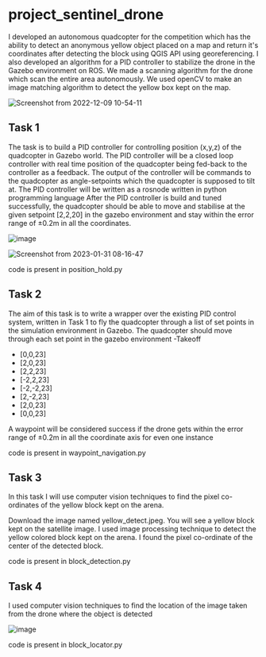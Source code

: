 # project_sentinel_drone

I developed an autonomous quadcopter for the competition which has the ability to detect an anonymous yellow object placed on a map and return it's coordinates after detecting the block using QGIS API using georeferencing. I also developed an algorithm for a PID controller to stabilize the drone in the Gazebo environment on ROS. We made a scanning algorithm for the drone which scan the entire area autonomously. We used openCV to make an image matching algorithm to detect the yellow box kept on the map.

![Screenshot from 2022-12-09 10-54-11](https://user-images.githubusercontent.com/75070782/215648180-82b8b5ac-0eec-4842-8fff-ac7a7affe762.png)


## Task 1

The task is to build a PID controller for controlling position (x,y,z) of the quadcopter in Gazebo world.
The PID controller will be a closed loop controller with real time position of the quadcopter being fed-back to the controller as a feedback.
The output of the controller will be commands to the quadcopter as angle-setpoints which the quadcopter is supposed to tilt at.
The PID controller will be written as a rosnode written in python programming language
After the PID controller is build and tuned successfully, the quadcopter should be able to move and stabilise at the given setpoint [2,2,20] in the gazebo environment and stay within the error range of ±0.2m in all the coordinates.

![image](https://user-images.githubusercontent.com/75070782/215649603-a01f7cd1-13f3-4596-ba80-385336cd093c.png)

![Screenshot from 2023-01-31 08-16-47](https://user-images.githubusercontent.com/75070782/215649936-ad4df97e-4c4d-48bd-a49e-86ff97c69de8.png)


code is present in position_hold.py

## Task 2

The aim of this task is to write a wrapper over the existing PID control system, written in Task 1 to fly the quadcopter through a list of set points in the simulation environment in Gazebo.
The quadcopter should move through each set point in the gazebo environment
-Takeoff
- [0,0,23]
- [2,0,23]
- [2,2,23]
- [-2,2,23]
- [-2,-2,23]
- [2,-2,23]
- [2,0,23]
- [0,0,23]

A waypoint will be considered success if the drone gets within the error range of ±0.2m in all the coordinate axis for even one instance

code is present in waypoint_navigation.py

## Task 3

In this task I will use computer vision techniques to find the pixel co-ordinates of the yellow block kept on the arena.

Download the image named yellow_detect.jpeg. You will see a yellow block kept on the satellite image.
I used image processing technique to detect the yellow colored block kept on the arena.
I found the pixel co-ordinate of the center of the detected block.

code is present in block_detection.py

## Task 4

I used computer vision techniques to find the location of the image taken from the drone where the object is detected

![image](https://user-images.githubusercontent.com/75070782/215649326-f15cb7d7-6df2-4824-81ea-8b9f63690a7a.png)

code is present in block_locator.py

